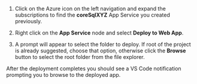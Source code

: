 1. Click on the Azure icon on the left navigation and expand the subscriptions to find the **coreSqlXYZ** App Service you created previously.

1. Right click on the **App Service** node and select **Deploy to Web App**.

1. A prompt will appear to select the folder to deploy.  If root of the project is already suggested, choose that option, otherwise click the **Browse** button to select the root folder from the file explorer.

After the deployment completes you should see a VS Code notification prompting you to browse to the deployed app.